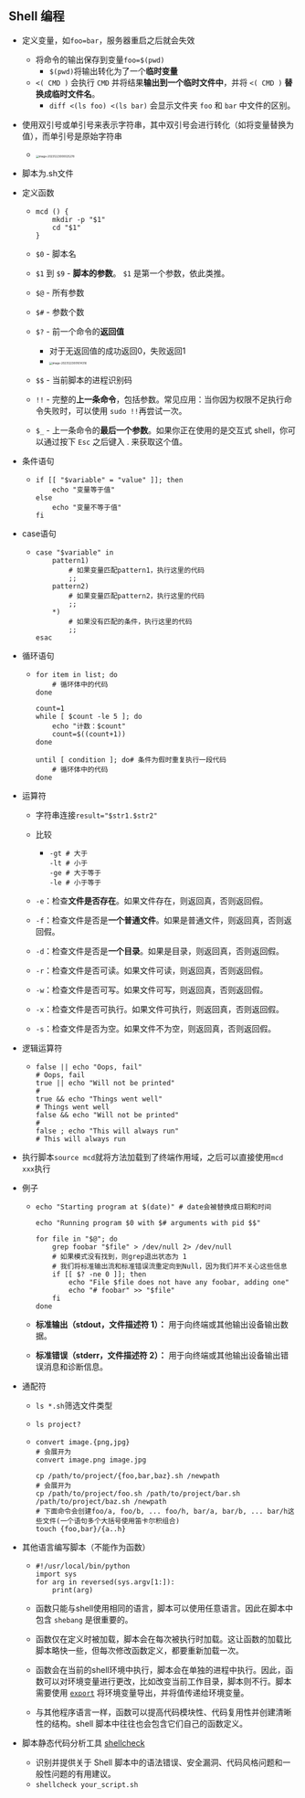  ## Shell 编程

- 定义变量，如`foo=bar`，服务器重启之后就会失效

  - 将命令的输出保存到变量`foo=$(pwd)`
    - `$(pwd)`将输出转化为了一个**临时变量**
  - `<( CMD )` 会执行 `CMD` 并将结果**输出到一个临时文件中**，并将 `<( CMD )` **替换成临时文件名**。
    -  `diff <(ls foo) <(ls bar)` 会显示文件夹 `foo` 和 `bar` 中文件的区别。

- 使用双引号或单引号来表示字符串，其中双引号会进行转化（如将变量替换为值），而单引号是原始字符串

  - <img src="https://thdlrt.oss-cn-beijing.aliyuncs.com/image-20231223000025278.png" alt="image-20231223000025278" style="zoom:33%;" />

- 脚本为.sh文件

- 定义函数

  - ```shell
    mcd () {
        mkdir -p "$1"
        cd "$1"
    }
    ```

  - `$0` - 脚本名

  - `$1` 到 `$9` - **脚本的参数**。 `$1` 是第一个参数，依此类推。

  - `$@` - 所有参数

  - `$#` - 参数个数

  - `$?` - 前一个命令的**返回值**

    - 对于无返回值的成功返回0，失败返回1
    - <img src="https://thdlrt.oss-cn-beijing.aliyuncs.com/image-20231223001614316.png" alt="image-20231223001614316" style="zoom:33%;" />

  - `$$` - 当前脚本的进程识别码

  - `!!` - 完整的**上一条命令**，包括参数。常见应用：当你因为权限不足执行命令失败时，可以使用 `sudo !!`再尝试一次。

  - `$_` - 上一条命令的**最后一个参数**。如果你正在使用的是交互式 shell，你可以通过按下 `Esc` 之后键入 . 来获取这个值。

- 条件语句

  - ```shell
    if [[ "$variable" = "value" ]]; then
        echo "变量等于值"
    else
        echo "变量不等于值"
    fi
    ```

- case语句

  - ```shell
    case "$variable" in
        pattern1)
            # 如果变量匹配pattern1，执行这里的代码
            ;;
        pattern2)
            # 如果变量匹配pattern2，执行这里的代码
            ;;
        *)
            # 如果没有匹配的条件，执行这里的代码
            ;;
    esac
    ```

- 循环语句

  - ```shell
    for item in list; do
        # 循环体中的代码
    done
    
    count=1
    while [ $count -le 5 ]; do
        echo "计数：$count"
        count=$((count+1))
    done
    
    until [ condition ]; do# 条件为假时重复执行一段代码
        # 循环体中的代码
    done
    ```

- 运算符

  - 字符串连接`result="$str1.$str2"`

  - 比较

    - ```shell
      -gt # 大于
      -lt # 小于
      -ge # 大于等于
      -le # 小于等于
      ```

  - `-e`：检查**文件是否存在**。如果文件存在，则返回真，否则返回假。

  - `-f`：检查文件是否是**一个普通文件**。如果是普通文件，则返回真，否则返回假。

  - `-d`：检查文件是否是**一个目录**。如果是目录，则返回真，否则返回假。

  - `-r`：检查文件是否可读。如果文件可读，则返回真，否则返回假。

  - `-w`：检查文件是否可写。如果文件可写，则返回真，否则返回假。

  - `-x`：检查文件是否可执行。如果文件可执行，则返回真，否则返回假。

  - `-s`：检查文件是否为空。如果文件不为空，则返回真，否则返回假。

- 逻辑运算符

  - ```shell
    false || echo "Oops, fail"
    # Oops, fail
    true || echo "Will not be printed"
    #
    true && echo "Things went well"
    # Things went well
    false && echo "Will not be printed"
    #
    false ; echo "This will always run"
    # This will always run
    ```

- 执行脚本`source mcd`就将方法加载到了终端作用域，之后可以直接使用`mcd xxx`执行

- 例子

  - ```shell
    echo "Starting program at $(date)" # date会被替换成日期和时间
    
    echo "Running program $0 with $# arguments with pid $$"
    
    for file in "$@"; do
        grep foobar "$file" > /dev/null 2> /dev/null
        # 如果模式没有找到，则grep退出状态为 1
        # 我们将标准输出流和标准错误流重定向到Null，因为我们并不关心这些信息
        if [[ $? -ne 0 ]]; then
            echo "File $file does not have any foobar, adding one"
            echo "# foobar" >> "$file"
        fi
    done
    ```

  - **标准输出（stdout，文件描述符 1）：** 用于向终端或其他输出设备输出数据。
  - **标准错误（stderr，文件描述符 2）：** 用于向终端或其他输出设备输出错误消息和诊断信息。

- 通配符

  - `ls *.sh`筛选文件类型

  - `ls project?`

  - ```shell
    convert image.{png,jpg}
    # 会展开为
    convert image.png image.jpg
    
    cp /path/to/project/{foo,bar,baz}.sh /newpath
    # 会展开为
    cp /path/to/project/foo.sh /path/to/project/bar.sh /path/to/project/baz.sh /newpath
    # 下面命令会创建foo/a, foo/b, ... foo/h, bar/a, bar/b, ... bar/h这些文件(一个语句多个大括号使用笛卡尔积组合)
    touch {foo,bar}/{a..h}
    ```

- 其他语言编写脚本（不能作为函数）

  - ```shell
    #!/usr/local/bin/python
    import sys
    for arg in reversed(sys.argv[1:]):
        print(arg)
    ```

  - 函数只能与shell使用相同的语言，脚本可以使用任意语言。因此在脚本中包含 `shebang` 是很重要的。

  - 函数仅在定义时被加载，脚本会在每次被执行时加载。这让函数的加载比脚本略快一些，但每次修改函数定义，都要重新加载一次。

  - 函数会在当前的shell环境中执行，脚本会在单独的进程中执行。因此，函数可以对环境变量进行更改，比如改变当前工作目录，脚本则不行。脚本需要使用 [`export`](https://man7.org/linux/man-pages/man1/export.1p.html) 将环境变量导出，并将值传递给环境变量。

  - 与其他程序语言一样，函数可以提高代码模块性、代码复用性并创建清晰性的结构。shell 脚本中往往也会包含它们自己的函数定义。

- 脚本静态代码分析工具 [shellcheck](https://github.com/koalaman/shellcheck)
  - 识别并提供关于 Shell 脚本中的语法错误、安全漏洞、代码风格问题和一般性问题的有用建议。
  - `shellcheck your_script.sh`